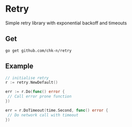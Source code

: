 # Retry
 Simple retry library with exponential backoff and timeouts

## Get

`go get github.com/chk-n/retry`

 ## Example

```go
// initialise retry
r := retry.NewDefault()

err := r.Do(func() error {
 // Call error prone function
})

err = r.DoTimeout(time.Second, func() error {
 // Do network call with timeout
})
```
